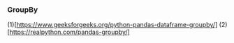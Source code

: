 
### GroupBy
(1)[https://www.geeksforgeeks.org/python-pandas-dataframe-groupby/]
(2)[https://realpython.com/pandas-groupby/]
